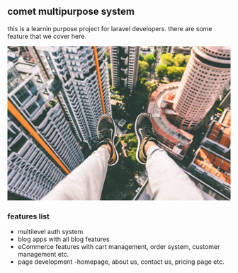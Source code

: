 ## comet multipurpose system
this is a learnin purpose project for laravel developers. there are some feature that we cover here.
 
<img src="features.jpg">


 ### features list
 - multilevel auth system
 - blog apps with all blog features
 - eCommerce features with cart management, order system, customer management etc.
 - page development -homepage, about us, contact us, pricing page etc.
